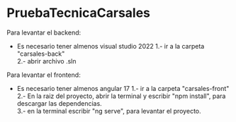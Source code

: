# PruebaTecnicaCarsales
Para levantar el backend:
* Es necesario tener almenos visual studio 2022
1.- ir a la carpeta "carsales-back"                  
2.- abrir archivo .sln

Para levantar el frontend:  
* Es necesario tener almenos angular 17
1.- ir a la carpeta "carsales-front"           
2.- En la raiz del proyecto, abrir la terminal y escribir "npm install", para descargar las dependencias.  
3.- en la terminal escribir "ng serve", para levantar el proyecto.     
